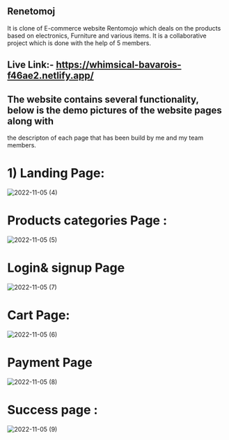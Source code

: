 ## Renetomoj
It is clone of E-commerce website Rentomojo which deals on the products based on electronics, Furniture and various items. It is a collaborative project which is done with the help of 5 members.

## Live Link:- https://whimsical-bavarois-f46ae2.netlify.app/

## The website contains several functionality, below is the demo pictures of the website pages along with 
   the descripton of each page that has been build by me and my team members.

# 1) Landing Page:

   
![2022-11-05 (4)](https://user-images.githubusercontent.com/105919527/200121493-76f5c084-24ed-48e6-9098-80d33db628bd.png)

# Products categories Page :
![2022-11-05 (5)](https://user-images.githubusercontent.com/105919527/200121519-e7b743f4-ec14-420c-a27f-83baaed41814.png)

# Login& signup Page 

![2022-11-05 (7)](https://user-images.githubusercontent.com/105919527/200121530-10e65e75-786a-46a9-b01a-168910f73ec1.png)

# Cart Page: 
![2022-11-05 (6)](https://user-images.githubusercontent.com/105919527/200121596-b9d1b571-0831-47f9-afd9-b613366d9640.png)


# Payment Page 
![2022-11-05 (8)](https://user-images.githubusercontent.com/105919527/200121549-c16f403d-d1f0-4888-a1f6-1530d881f3e2.png)

# Success page :
![2022-11-05 (9)](https://user-images.githubusercontent.com/105919527/200121621-e6911000-8919-4e4e-8ca6-1b4cdc18e77c.png)
